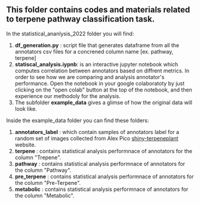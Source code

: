 ## This folder contains codes and materials related to terpene pathway classification task.

In the statistical_ananlysis_2022 folder you will find:
1. **df_generation.py** : script file that generates dataframe from all the annotators csv files for a concrened column name [ex. pathway, terpene]
2. **statiscal_analysis.iypnb**: is an interactive jupyter notebook which computes correlation between annotators based on diffrent metrics. In order to see how we are comparing and analysis annotator's performance. Open the notebook in your google colaboratoty by just clicking on the "open colab" button at the top of the notebook, and then experience our methodoly for the analysis. 
3. The subfolder **example_data** gives a glimse of how the original data will look like.



Inside the example_data folder you can find these folders:
1. **annotators_label** :  which contain samples of annotators label for a random set of images collected from Alex Pico [shiny-terpeneplant](https://gladstone-bioinformatics.shinyapps.io/shiny-terpeneplant/) website.
2. **terpene** : contains statistical analysis performnace of annotators for the column "Trepene".
3. **pathway** : contains statistical analysis performnace of annotators for the column "Pathway".
4. **pre_terpene** : contains statistical analysis performnace of annotators for the column "Pre-Terpene".
5. **metabolic** : contains statistical analysis performnace of annotators for the column "Metabolic".


